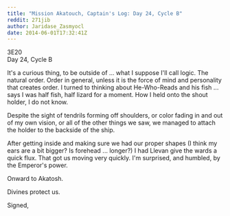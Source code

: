 ```yaml
---
title: "Mission Akatouch, Captain's Log: Day 24, Cycle B"
reddit: 271jib
author: Jaridase_Zasmyocl
date: 2014-06-01T17:32:41Z
---
```


3E20      
Day 24, Cycle B

It's a curious thing, to be outside of ... what I suppose I'll call logic. The natural order. Order in general, unless it is the force of mind and personality that creates order. I turned to thinking about He-Who-Reads and his fish ... says I was half fish, half lizard for a moment. How I held onto the shout holder, I do not know. 

Despite the sight of tendrils forming off shoulders, or color fading in and out of my own vision, or all of the other things we saw, we managed to attach the holder to the backside of the ship. 

After getting inside and making sure we had our proper shapes (I think my ears are a bit bigger? Is forehead ... longer?) I had Llevan give the wards a quick flux. That got us moving very quickly. I'm surprised, and humbled, by the Emperor's power. 

Onward to Akatosh.

Divines protect us.

Signed, 
